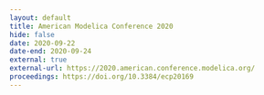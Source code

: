 ```yaml
---
layout: default
title: American Modelica Conference 2020
hide: false
date: 2020-09-22
date-end: 2020-09-24
external: true
external-url: https://2020.american.conference.modelica.org/
proceedings: https://doi.org/10.3384/ecp20169
---
```


